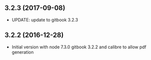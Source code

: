 
## 3.2.3 (2017-09-08)
- UPDATE: update to gitbook 3.2.3

## 3.2.2 (2016-12-28)
- Initial version with node 7.3.0 gitbook 3.2.2 and calibre to allow pdf generation

